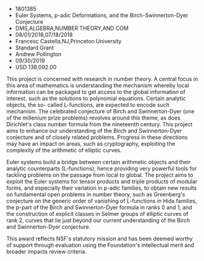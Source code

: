 
* 1801385
* Euler Systems, p-adic Deformations, and the Birch-Swinnerton-Dyer Conjecture
* DMS,ALGEBRA,NUMBER THEORY,AND COM
* 08/01/2018,07/18/2018
* Francesc Castella,NJ,Princeton University
* Standard Grant
* Andrew Pollington
* 09/30/2019
* USD 138,092.00

This project is concerned with research in number theory. A central focus in
this area of mathematics is understanding the mechanism whereby local
information can be packaged to get access to the global information of interest,
such as the solutions to polynomial equations. Certain analytic objects, the so-
called L-functions, are expected to encode such mechanism. The celebrated
conjecture of Birch and Swinnerton-Dyer (one of the millenium prize problems)
revolves around this theme, as does Dirichlet's class number formula from the
nineteenth century. This project aims to enhance our understanding of the Birch
and Swinnerton-Dyer conjecture and of closely related problems. Progress in
these directions may have an impact on areas, such as cryptography, exploiting
the complexity of the arithmetic of elliptic curves.

Euler systems build a bridge between certain arithmetic objects and their
analytic counterparts (L-functions), hence providing very powerful tools for
tackling problems on the passage from local to global. The project aims to
exploit the Euler systems for tensor products and triple products of modular
forms, and especially their variation in p-adic families, to obtain new results
on fundamental open problems in number theory, such as Greenberg's conjecture on
the generic order of vanishing of L-functions in Hida families, the p-part of
the Birch and Swinnerton-Dyer formula in ranks 0 and 1, and the construction of
explicit classes in Selmer groups of elliptic curves of rank 2, curves that lie
just beyond our current understanding of the Birch and Swinnerton-Dyer
conjecture.

This award reflects NSF's statutory mission and has been deemed worthy of
support through evaluation using the Foundation's intellectual merit and broader
impacts review criteria.
